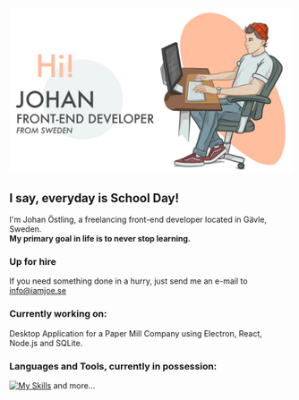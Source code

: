 ![alt text](Untitled_Artwork.jpg?raw=true)
## I say, everyday is School Day!
I'm Johan Östling, a freelancing front-end developer located in Gävle, Sweden.  
**My primary goal in life is to never stop learning.**

### Up for hire
If you need something done in a hurry, just send me an e-mail to info@iamjoe.se

### Currently working on:
Desktop Application for a Paper Mill Company using Electron, React, Node.js and SQLite.

### Languages and Tools, currently in possession:

[![My Skills](https://skills.thijs.gg/icons?i=js,react,html,css,tailwind,sqlite,py,php,figma)](https://skillicons.dev)
and more...
